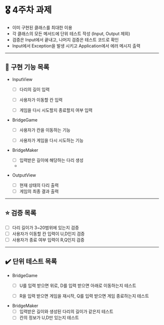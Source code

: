 # 🎖️ 4주차 과제
- 이미 구현된 클래스를 최대한 이용
- 각 클래스의 모든 메서드에 단위 테스트 작성 (Input, Output 제외)
- 검증은 Input에서 끝내고, 나머지 검증은 테스트 코드로 확인
- Input에서 Exception을 발생 시키고 Application에서 에러 메시지 출력

---
## 🚀 구현 기능 목록
- InputView
  - [ ] 다리의 길이 입력
  - [ ] 사용자가 이동할 칸 입력
  - [ ] 게임을 다시 시도할지 종료할지 여부 입력


- BridgeGame
  - [ ] 사용자가 칸을 이동하는 기능
  - [ ] 사용자가 게임을 다시 시도하는 기능


- BridgeMaker
  - [ ] 입력받은 길이에 해당하는 다리 생성
  - 

- OutputView
  - [ ] 현재 상태의 다리 출력
  - [ ] 게임의 최종 결과 출력

---
## ⭐️ 검증 목록

- [ ] 다리 길이가 3~20범위에 있는지 검증
- [ ] 사용자가 이동할 칸 입력이 U,D인지 검증
- [ ] 사용자가 종료 여부 입력이 R,Q인지 검증

---
## ✔️ 단위 테스트 목록
- BridgeGame
  - [ ] U를 입력 받으면 위로, D를 입력 받으면 아래로 이동하는지 테스트
  - [ ] R을 입력 받으면 게임을 재시작, Q를 입력 받으면 게임 종료하는지 테스트


- BridgeMaker
  - [ ] 입력받은 길이와 생성된 다리의 길이가 같은지 테스트
  - [ ] 칸의 정보가 U,D만 있는지 테스트